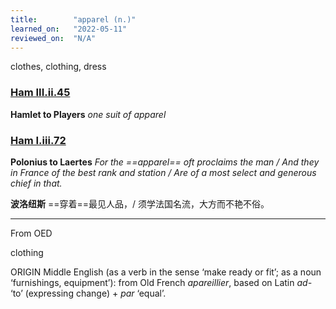 ```yaml
---
title:        "apparel (n.)"
learned_on:   "2022-05-11"
reviewed_on:  "N/A"
---
```


clothes, clothing, dress

### [Ham III.ii.45](https://www.shakespeareswords.com/Public/Play.aspx?Act=3&Scene=2&WorkId=2#117332)

**Hamlet to Players** *one suit of apparel*

### [Ham I.iii.72](https://www.shakespeareswords.com/Public/Play.aspx?Act=1&Scene=3&WorkId=2#115537)

**Polonius to Laertes** *For the ==apparel== oft proclaims the man / And they in France of the best rank and station / Are of a most select and generous chief in that.*

**波洛纽斯** ==穿着==最见人品，/ 须学法国名流，大方而不艳不俗。

-----

From OED

clothing

ORIGIN Middle English (as a verb in the sense ‘make ready or fit’; as a noun ‘furnishings, equipment’): from Old French *apareillier*, based on Latin *ad-* ‘to’ (expressing change) + *par* ‘equal’.
